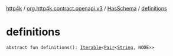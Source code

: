 [http4k](../../index.md) / [org.http4k.contract.openapi.v3](../index.md) / [HasSchema](index.md) / [definitions](./definitions.md)

# definitions

`abstract fun definitions(): `[`Iterable`](https://kotlinlang.org/api/latest/jvm/stdlib/kotlin.collections/-iterable/index.html)`<`[`Pair`](https://kotlinlang.org/api/latest/jvm/stdlib/kotlin/-pair/index.html)`<`[`String`](https://kotlinlang.org/api/latest/jvm/stdlib/kotlin/-string/index.html)`, NODE>>`